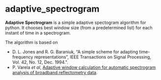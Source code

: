 # adaptive_spectrogram

**Adaptive Spectrogram** is a simple adaptive spectogram algorithm for python. It chooses best window size (from a predetermined list) for each instant of time in a spectrogram.

The algorithm is based on
* D. L. Jones and R. G. Baraniuk, “A simple scheme for adapting time-frequency representations”, IEEE Transactions on Signal Processing, Vol. 42, No. 12, Dec. 1994.".
* P. Varela _et al_, [Adaptive window calculation for automatic spectrogram analysis of broadband reflectometry data](https://www.aug.ipp.mpg.de/IRW/IRW7/papers/Varela-paper.pdf).
